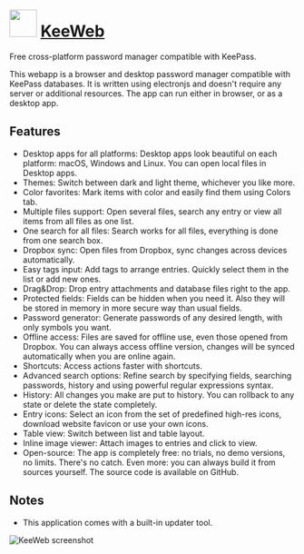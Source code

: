 # <img src="https://cdn.jsdelivr.net/gh/chocolatey-community/chocolatey-coreteampackages@88bbbf93f61ceb6787fbdf191a9542dddfcb2c2c/icons/keeweb.png" width="48" height="48"/> [KeeWeb](https://chocolatey.org/packages/keeweb)

Free cross-platform password manager compatible with KeePass.

This webapp is a browser and desktop password manager compatible with KeePass databases. It is written using electronjs and doesn't require any server or additional resources. The app can run either in browser, or as a desktop app.

## Features

* Desktop apps for all platforms: Desktop apps look beautiful on each platform: macOS, Windows and Linux. You can open local files in Desktop apps.
* Themes: Switch between dark and light theme, whichever you like more.
* Color favorites: Mark items with color and easily find them using Colors tab.
* Multiple files support: Open several files, search any entry or view all items from all files as one list.
* One search for all files: Search works for all files, everything is done from one search box.
* Dropbox sync: Open files from Dropbox, sync changes across devices automatically.
* Easy tags input: Add tags to arrange entries. Quickly select them in the list or add new ones.
* Drag&Drop: Drop entry attachments and database files right to the app.
* Protected fields: Fields can be hidden when you need it. Also they will be stored in memory in more secure way than usual fields.
* Password generator: Generate passwords of any desired length, with only symbols you want.
* Offline access: Files are saved for offline use, even those opened from Dropbox. You can always access offline version, changes will be synced automatically when you are online again.
* Shortcuts: Access actions faster with shortcuts.
* Advanced search options: Refine search by specifying fields, searching passwords, history and using powerful regular expressions syntax.
* History: All changes you make are put to history. You can rollback to any state or delete the state completely.
* Entry icons: Select an icon from the set of predefined high-res icons, download website favicon or use your own icons.
* Table view: Switch between list and table layout.
* Inline image viewer: Attach images to entries and click to view.
* Open-source: The app is completely free: no trials, no demo versions, no limits. There's no catch. Even more: you can always build it from sources yourself. The source code is available on GitHub.

## Notes

- This application comes with a built-in updater tool.

![KeeWeb screenshot](https://cdn.rawgit.com/chocolatey/chocolatey-coreteampackages/16fba2c634c149d29f0d1b1ff2a79212521bb007/automatic/keeweb/screenshot.png)
